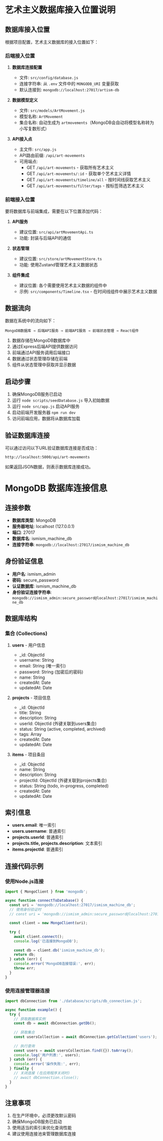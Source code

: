# 艺术主义数据库接入位置说明

## 数据库接入位置

根据项目配置，艺术主义数据库的接入位置如下：

### 后端接入位置

1. **数据库连接配置**
   - 文件: `src/config/database.js`
   - 连接字符串: 从 `.env` 文件中的 `MONGODB_URI` 变量获取
   - 默认连接到: `mongodb://localhost:27017/artism-db`

2. **数据模型定义**
   - 文件: `src/models/ArtMovement.js`
   - 模型名称: `ArtMovement`
   - 集合名称: 自动生成为 `artmovements`（MongoDB会自动将模型名称转为小写复数形式）

3. **API接入点**
   - 主文件: `src/app.js`
   - API路由前缀: `/api/art-movements`
   - 可用端点:
     - GET `/api/art-movements` - 获取所有艺术主义
     - GET `/api/art-movements/:id` - 获取单个艺术主义详情
     - GET `/api/art-movements/timeline/all` - 按时间线获取艺术主义
     - GET `/api/art-movements/filter/tags` - 按标签筛选艺术主义

### 前端接入位置

要将数据库与前端集成，需要在以下位置添加代码：

1. **API服务**
   - 建议位置: `src/api/artMovementApi.ts`
   - 功能: 封装与后端API的通信

2. **状态管理**
   - 建议位置: `src/store/artMovementStore.ts`
   - 功能: 使用Zustand管理艺术主义数据状态

3. **组件集成**
   - 建议位置: 各个需要使用艺术主义数据的组件中
   - 示例: `src/components/Timeline.tsx` - 在时间线组件中展示艺术主义数据

## 数据流向

数据在系统中的流向如下：

```
MongoDB数据库 → 后端API服务 → 前端API服务 → 前端状态管理 → React组件
```

1. 数据存储在MongoDB数据库中
2. 通过Express后端API提供数据访问
3. 前端通过API服务调用后端接口
4. 数据通过状态管理存储在前端
5. 组件从状态管理中获取并显示数据

## 启动步骤

1. 确保MongoDB服务已启动
2. 运行 `node scripts/seedDatabase.js` 导入初始数据
3. 运行 `node src/app.js` 启动API服务
4. 启动前端开发服务器 `npm run dev`
5. 访问前端应用，数据将从数据库加载

## 验证数据库连接

可以通过访问以下URL验证数据库连接是否成功：

```
http://localhost:5000/api/art-movements
```

如果返回JSON数据，则表示数据库连接成功。

# MongoDB 数据库连接信息

## 连接参数

- **数据库类型**: MongoDB
- **服务器地址**: localhost (127.0.0.1)
- **端口**: 27017
- **数据库名**: ismism_machine_db
- **连接字符串**: `mongodb://localhost:27017/ismism_machine_db`

## 身份验证信息

- **用户名**: ismism_admin
- **密码**: secure_password
- **认证数据库**: ismism_machine_db
- **身份验证连接字符串**: `mongodb://ismism_admin:secure_password@localhost:27017/ismism_machine_db`

## 数据库结构

### 集合 (Collections)

1. **users** - 用户信息
   - _id: ObjectId
   - username: String
   - email: String (唯一索引)
   - password: String (加密后的密码)
   - name: String
   - createdAt: Date
   - updatedAt: Date

2. **projects** - 项目信息
   - _id: ObjectId
   - title: String
   - description: String
   - userId: ObjectId (外键关联到users集合)
   - status: String (active, completed, archived)
   - tags: Array
   - createdAt: Date
   - updatedAt: Date

3. **items** - 项目条目
   - _id: ObjectId
   - name: String
   - description: String
   - projectId: ObjectId (外键关联到projects集合)
   - status: String (todo, in-progress, completed)
   - createdAt: Date
   - updatedAt: Date

## 索引信息

- **users.email**: 唯一索引
- **users.username**: 普通索引
- **projects.userId**: 普通索引
- **projects.title, projects.description**: 文本索引
- **items.projectId**: 普通索引

## 连接代码示例

### 使用Node.js连接

```javascript
import { MongoClient } from 'mongodb';

async function connectToDatabase() {
  const uri = 'mongodb://localhost:27017/ismism_machine_db';
  // 使用身份验证时
  // const uri = 'mongodb://ismism_admin:secure_password@localhost:27017/ismism_machine_db';
  
  const client = new MongoClient(uri);
  
  try {
    await client.connect();
    console.log('已连接到MongoDB');
    
    const db = client.db('ismism_machine_db');
    return db;
  } catch (err) {
    console.error('MongoDB连接错误:', err);
    throw err;
  }
}
```

### 使用连接管理器连接

```javascript
import dbConnection from './database/scripts/db_connection.js';

async function example() {
  try {
    // 获取数据库实例
    const db = await dbConnection.getDb();
    
    // 获取集合
    const usersCollection = await dbConnection.getCollection('users');
    
    // 执行查询
    const users = await usersCollection.find({}).toArray();
    console.log('用户列表:', users);
  } catch (err) {
    console.error('操作失败:', err);
  } finally {
    // 关闭连接 (在应用程序关闭时)
    // await dbConnection.close();
  }
}
```

## 注意事项

1. 在生产环境中，必须更改默认密码
2. 确保MongoDB服务已启动
3. 使用适当的索引来优化查询性能
4. 建议使用连接池来管理数据库连接 